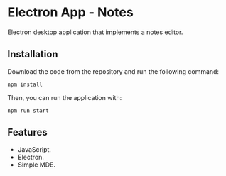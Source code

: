 # Electron App - Notes

Electron desktop application that implements a notes editor.

## Installation

Download the code from the repository and run the following command:

```
npm install
```

Then, you can run the application with:

```
npm run start
```

## Features

- JavaScript.
- Electron.
- Simple MDE.
